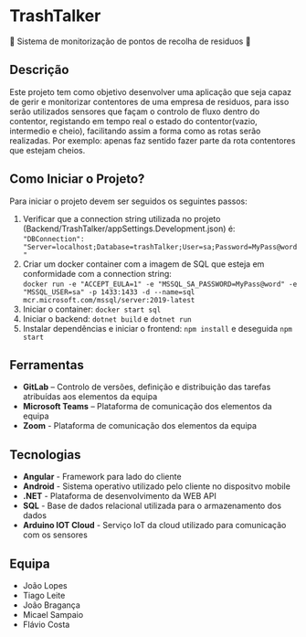 # TrashTalker


:articulated_lorry: Sistema de monitorização de pontos de recolha de residuos :articulated_lorry:

## **Descrição**


Este projeto tem como objetivo desenvolver uma aplicação que seja capaz de gerir e monitorizar contentores de uma empresa de residuos, para isso serão utilizados sensores que façam o controlo de fluxo dentro do contentor, registando em tempo real o estado do contentor(vazio, intermedio e cheio), facilitando assim a forma como as rotas serão realizadas. Por exemplo: apenas faz sentido fazer parte da rota contentores que estejam cheios.


## **Como Iniciar o Projeto?**

Para iniciar o projeto devem ser seguidos os seguintes passos:  
1. Verificar que a connection string utilizada no projeto (Backend/TrashTalker/appSettings.Development.json) é:  
    `"DBConnection": "Server=localhost;Database=trashTalker;User=sa;Password=MyPass@word"`
2. Criar um docker container com a imagem de SQL que esteja em conformidade com a connection string:  
    `docker run -e "ACCEPT_EULA=1" -e "MSSQL_SA_PASSWORD=MyPass@word" -e "MSSQL_USER=sa" -p 1433:1433 -d --name=sql mcr.microsoft.com/mssql/server:2019-latest`
3. Iniciar o container: `docker start sql`
4. Iniciar o backend: `dotnet build` e `dotnet run`
5. Instalar dependências e iniciar o frontend: `npm install` e deseguida `npm start`
  

## **Ferramentas**


* **GitLab** – Controlo de versões, definição e distribuição das tarefas atribuídas aos elementos da equipa
* **Microsoft Teams** – Plataforma de comunicação dos elementos da equipa
* **Zoom** - Plataforma de comunicação dos elementos da equipa


## **Tecnologias**


* **Angular** - Framework para lado do cliente
* **Android** - Sistema operativo utilizado pelo cliente no dispositvo mobile
* **.NET** - Plataforma de desenvolvimento da WEB API
* **SQL** - Base de dados relacional utilizada para o armazenamento dos dados
* **Arduino IOT Cloud** - Serviço IoT da cloud utilizado para comunicação com os sensores


## **Equipa**


* João Lopes
* Tiago Leite
* João Bragança
* Micael Sampaio
* Flávio Costa




